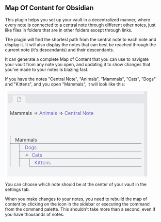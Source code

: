 ## Map Of Content for Obsidian

This plugin helps you set up your vault in a decentralized manner, where every note is connected to a central note through different other notes, just like files in folders that are in other folders except through links. 

The plugin will find the shortest path from the central note to each note and display it. It will also display the notes that can best be reached through the current note (it's descendants) and their descendants.

It can generate a complete Map of Content that you can use to navigate your vault from any note you open, and updating it to show changes that you've made to your notes is blazing fast.

If you have the notes "Central Note", "Animals", "Mammals", "Cats", "Dogs" and "Kittens", and you open "Mammals", it will look like this:

![Example Map of Content](https://raw.githubusercontent.com/Robin-Haupt-1/Obsidian-Map-of-Content/main/doc/view.png "Example Map of Content")


You can choose which note should be at the center of your vault in the settings tab.

When you make changes to your notes, you need to rebuild the map of content by clicking on the icon in the sidebar or executing the command from the command palette. This shouldn't take more than a second, even if you have thousands of notes.
